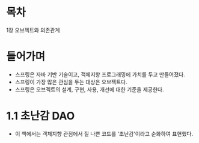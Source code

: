 # 목차
1장 오브젝트와 의존관계

# 들어가며
- 스프링은 자바 기반 기술이고, 객체지향 프로그래밍에 가치를 두고 만들어졌다.
- 스프링이 가장 많은 관심을 두는 대상은 오브젝트다.
- 스프링은 오브젝트의 설계, 구현, 사용, 개선에 대한 기준을 제공한다.
# 1.1 초난감 DAO
- 이 책에서는 객체지향 관점에서 질 나쁜 코드를 '초난감'이라고 순화하여 표현했다.
